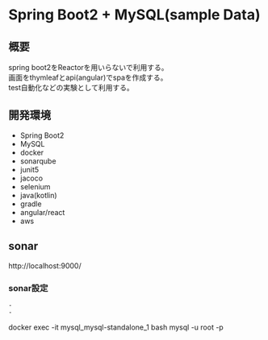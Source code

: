 # Spring Boot2 + MySQL(sample Data)

## 概要
spring boot2をReactorを用いらないで利用する。  
画面をthymleafとapi(angular)でspaを作成する。  
test自動化などの実験として利用する。  

## 開発環境
- Spring Boot2  
- MySQL  
- docker 
- sonarqube
- junit5
- jacoco
- selenium
- java(kotlin)
- gradle
- angular/react
- aws

## sonar
http://localhost:9000/ 

### sonar設定
    - 
    - 

docker exec -it mysql_mysql-standalone_1 bash
mysql -u root -p